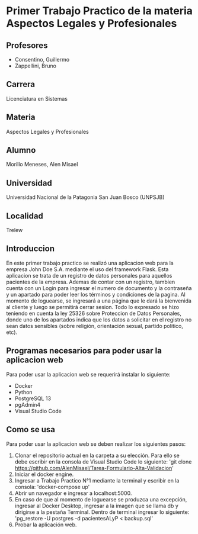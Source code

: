 # Primer Trabajo Practico de la materia Aspectos Legales y Profesionales

## Profesores 
- Consentino, Guillermo
- Zappellini, Bruno

## Carrera
Licenciatura en Sistemas

## Materia
Aspectos Legales y Profesionales

## Alumno
Morillo Meneses, Alen Misael 

## Universidad
Universidad Nacional de la Patagonia San Juan Bosco (UNPSJB)

## Localidad
Trelew

## Introduccion
En este primer trabajo practico se realizó una aplicacion web para la empresa John Doe S.A. mediante el uso del framework Flask. Esta aplicacion se trata de un registro de datos personales para aquellos pacientes de la empresa. Ademas de contar con un registro, tambien cuenta con un Login para ingresar el numero de documento y la contraseña y un apartado para poder leer los términos y condiciones de la pagina. Al momento de loguearse, se ingresará a una página que le dará la bienvenida al cliente y luego se permitirá cerrar sesion. 
  Todo lo expresado se hizo teniendo en cuenta la ley 25326 sobre Proteccion de Datos Personales, donde uno de los apartados indica que los datos a solicitar en el registro no sean datos sensibles (sobre religión, orientación sexual, partido politico, etc). 


## Programas necesarios para poder usar la aplicacion web
Para poder usar la aplicacion web se requerirá instalar lo siguiente: 
- Docker
- Python
- PostgreSQL 13
- pgAdmin4
- Visual Studio Code

## Como se usa
Para poder usar la aplicacion web se deben realizar los siguientes pasos:
1. Clonar el repositorio actual en la carpeta a su elección. Para ello se debe escribir en la consola de Visual Studio Code lo siguiente:
   'git clone https://github.com/AlenMisael/Tarea-Formulario-Alta-Validacion'
2. Iniciar el docker engine.
3. Ingresar a Trabajo Practico N°1 mediante la terminal y escribir en la consola:
   'docker-compose up'
4. Abrir un navegador e ingresar a localhost:5000.
5. En caso de que al momento de loguearse se produzca una excepción, ingresar al Docker Desktop, ingresar a la imagen que se llama db y dirigirse a la pestaña Terminal. Dentro de terminal ingresar lo siguiente:
   'pg_restore -U postgres -d pacientesALyP < backup.sql'
6. Probar la aplicación web.
  
  



